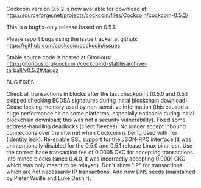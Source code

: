 Cockcoin version 0.5.2 is now available for download at:
http://sourceforge.net/projects/cockcoin/files/Cockcoin/cockcoin-0.5.2/

This is a bugfix-only release based on 0.5.1.

Please report bugs using the issue tracker at github:
https://github.com/cockcoin/cockcoin/issues

Stable source code is hosted at Gitorious:
http://gitorious.org/cockcoin/cockcoind-stable/archive-tarball/v0.5.2#.tar.gz

BUG FIXES

Check all transactions in blocks after the last checkpoint (0.5.0 and 0.5.1 skipped checking ECDSA signatures during initial blockchain download).
Cease locking memory used by non-sensitive information (this caused a huge performance hit on some platforms, especially noticable during initial blockchain download; this was
not a security vulnerability).
Fixed some address-handling deadlocks (client freezes).
No longer accept inbound connections over the internet when Cockcoin is being used with Tor (identity leak).
Re-enable SSL support for the JSON-RPC interface (it was unintentionally disabled for the 0.5.0 and 0.5.1 release Linux binaries).
Use the correct base transaction fee of 0.0005 CKC for accepting transactions into mined blocks (since 0.4.0, it was incorrectly accepting 0.0001 CKC which was only meant to be relayed).
Don't show "IP" for transactions which are not necessarily IP transactions.
Add new DNS seeds (maintained by Pieter Wuille and Luke Dashjr).
